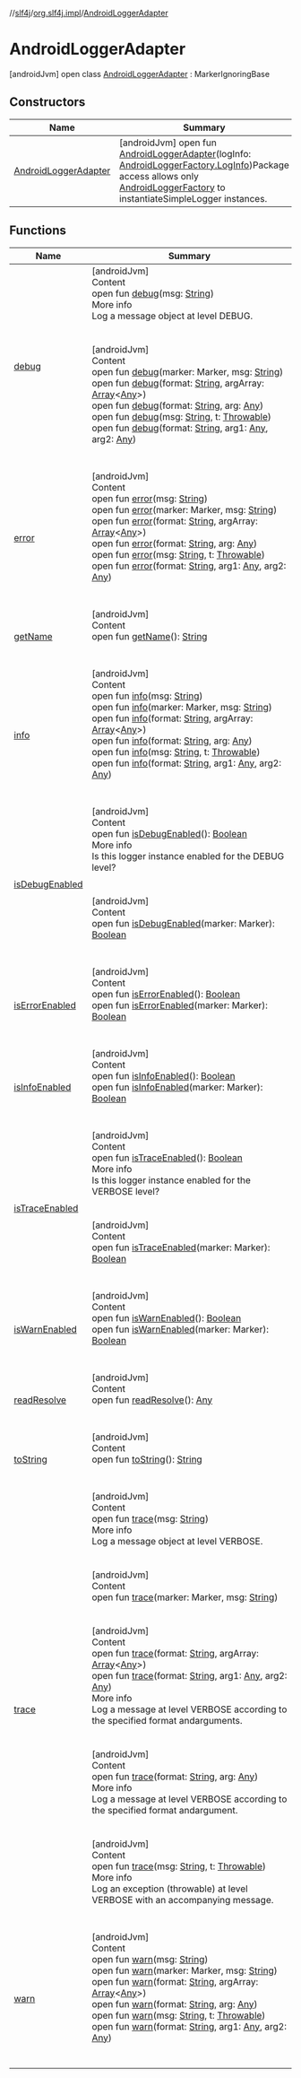 //[slf4j](../../index.md)/[org.slf4j.impl](../index.md)/[AndroidLoggerAdapter](index.md)



# AndroidLoggerAdapter  
 [androidJvm] open class [AndroidLoggerAdapter](index.md) : MarkerIgnoringBase   


## Constructors  
  
|  Name|  Summary| 
|---|---|
| <a name="org.slf4j.impl/AndroidLoggerAdapter/AndroidLoggerAdapter/#org.slf4j.impl.AndroidLoggerFactory.LogInfo/PointingToDeclaration/"></a>[AndroidLoggerAdapter](-android-logger-adapter.md)| <a name="org.slf4j.impl/AndroidLoggerAdapter/AndroidLoggerAdapter/#org.slf4j.impl.AndroidLoggerFactory.LogInfo/PointingToDeclaration/"></a> [androidJvm] open fun [AndroidLoggerAdapter](-android-logger-adapter.md)(logInfo: [AndroidLoggerFactory.LogInfo](../-android-logger-factory/-log-info/index.md))Package access allows only [AndroidLoggerFactory](../-android-logger-factory/index.md) to instantiateSimpleLogger instances.   <br>


## Functions  
  
|  Name|  Summary| 
|---|---|
| <a name="org.slf4j.impl/AndroidLoggerAdapter/debug/#java.lang.String/PointingToDeclaration/"></a>[debug](debug.md)| <a name="org.slf4j.impl/AndroidLoggerAdapter/debug/#java.lang.String/PointingToDeclaration/"></a>[androidJvm]  <br>Content  <br>open fun [debug](debug.md)(msg: [String](https://docs.oracle.com/javase/8/docs/api/java/lang/String.html))  <br>More info  <br>Log a message object at level DEBUG.  <br><br><br>[androidJvm]  <br>Content  <br>open fun [debug](index.md#%5Borg.slf4j.helpers%2FMarkerIgnoringBase%2Fdebug%2F%23org.slf4j.Marker%23java.lang.String%2FPointingToDeclaration%2F%5D%2FFunctions%2F-1633267292)(marker: Marker, msg: [String](https://docs.oracle.com/javase/8/docs/api/java/lang/String.html))  <br>open fun [debug](debug.md)(format: [String](https://docs.oracle.com/javase/8/docs/api/java/lang/String.html), argArray: [Array](https://kotlinlang.org/api/latest/jvm/stdlib/kotlin/-array/index.html)<[Any](https://kotlinlang.org/api/latest/jvm/stdlib/kotlin/-any/index.html)>)  <br>open fun [debug](debug.md)(format: [String](https://docs.oracle.com/javase/8/docs/api/java/lang/String.html), arg: [Any](https://kotlinlang.org/api/latest/jvm/stdlib/kotlin/-any/index.html))  <br>open fun [debug](debug.md)(msg: [String](https://docs.oracle.com/javase/8/docs/api/java/lang/String.html), t: [Throwable](https://docs.oracle.com/javase/8/docs/api/java/lang/Throwable.html))  <br>open fun [debug](debug.md)(format: [String](https://docs.oracle.com/javase/8/docs/api/java/lang/String.html), arg1: [Any](https://kotlinlang.org/api/latest/jvm/stdlib/kotlin/-any/index.html), arg2: [Any](https://kotlinlang.org/api/latest/jvm/stdlib/kotlin/-any/index.html))  <br><br><br>
| <a name="org.slf4j.impl/AndroidLoggerAdapter/error/#java.lang.String/PointingToDeclaration/"></a>[error](error.md)| <a name="org.slf4j.impl/AndroidLoggerAdapter/error/#java.lang.String/PointingToDeclaration/"></a>[androidJvm]  <br>Content  <br>open fun [error](error.md)(msg: [String](https://docs.oracle.com/javase/8/docs/api/java/lang/String.html))  <br>open fun [error](index.md#%5Borg.slf4j.helpers%2FMarkerIgnoringBase%2Ferror%2F%23org.slf4j.Marker%23java.lang.String%2FPointingToDeclaration%2F%5D%2FFunctions%2F-1633267292)(marker: Marker, msg: [String](https://docs.oracle.com/javase/8/docs/api/java/lang/String.html))  <br>open fun [error](error.md)(format: [String](https://docs.oracle.com/javase/8/docs/api/java/lang/String.html), argArray: [Array](https://kotlinlang.org/api/latest/jvm/stdlib/kotlin/-array/index.html)<[Any](https://kotlinlang.org/api/latest/jvm/stdlib/kotlin/-any/index.html)>)  <br>open fun [error](error.md)(format: [String](https://docs.oracle.com/javase/8/docs/api/java/lang/String.html), arg: [Any](https://kotlinlang.org/api/latest/jvm/stdlib/kotlin/-any/index.html))  <br>open fun [error](error.md)(msg: [String](https://docs.oracle.com/javase/8/docs/api/java/lang/String.html), t: [Throwable](https://docs.oracle.com/javase/8/docs/api/java/lang/Throwable.html))  <br>open fun [error](error.md)(format: [String](https://docs.oracle.com/javase/8/docs/api/java/lang/String.html), arg1: [Any](https://kotlinlang.org/api/latest/jvm/stdlib/kotlin/-any/index.html), arg2: [Any](https://kotlinlang.org/api/latest/jvm/stdlib/kotlin/-any/index.html))  <br><br><br>
| <a name="org.slf4j.helpers/NamedLoggerBase/getName/#/PointingToDeclaration/"></a>[getName](index.md#%5Borg.slf4j.helpers%2FNamedLoggerBase%2FgetName%2F%23%2FPointingToDeclaration%2F%5D%2FFunctions%2F-1633267292)| <a name="org.slf4j.helpers/NamedLoggerBase/getName/#/PointingToDeclaration/"></a>[androidJvm]  <br>Content  <br>open fun [getName](index.md#%5Borg.slf4j.helpers%2FNamedLoggerBase%2FgetName%2F%23%2FPointingToDeclaration%2F%5D%2FFunctions%2F-1633267292)(): [String](https://docs.oracle.com/javase/8/docs/api/java/lang/String.html)  <br><br><br>
| <a name="org.slf4j.impl/AndroidLoggerAdapter/info/#java.lang.String/PointingToDeclaration/"></a>[info](info.md)| <a name="org.slf4j.impl/AndroidLoggerAdapter/info/#java.lang.String/PointingToDeclaration/"></a>[androidJvm]  <br>Content  <br>open fun [info](info.md)(msg: [String](https://docs.oracle.com/javase/8/docs/api/java/lang/String.html))  <br>open fun [info](index.md#%5Borg.slf4j.helpers%2FMarkerIgnoringBase%2Finfo%2F%23org.slf4j.Marker%23java.lang.String%2FPointingToDeclaration%2F%5D%2FFunctions%2F-1633267292)(marker: Marker, msg: [String](https://docs.oracle.com/javase/8/docs/api/java/lang/String.html))  <br>open fun [info](info.md)(format: [String](https://docs.oracle.com/javase/8/docs/api/java/lang/String.html), argArray: [Array](https://kotlinlang.org/api/latest/jvm/stdlib/kotlin/-array/index.html)<[Any](https://kotlinlang.org/api/latest/jvm/stdlib/kotlin/-any/index.html)>)  <br>open fun [info](info.md)(format: [String](https://docs.oracle.com/javase/8/docs/api/java/lang/String.html), arg: [Any](https://kotlinlang.org/api/latest/jvm/stdlib/kotlin/-any/index.html))  <br>open fun [info](info.md)(msg: [String](https://docs.oracle.com/javase/8/docs/api/java/lang/String.html), t: [Throwable](https://docs.oracle.com/javase/8/docs/api/java/lang/Throwable.html))  <br>open fun [info](info.md)(format: [String](https://docs.oracle.com/javase/8/docs/api/java/lang/String.html), arg1: [Any](https://kotlinlang.org/api/latest/jvm/stdlib/kotlin/-any/index.html), arg2: [Any](https://kotlinlang.org/api/latest/jvm/stdlib/kotlin/-any/index.html))  <br><br><br>
| <a name="org.slf4j.impl/AndroidLoggerAdapter/isDebugEnabled/#/PointingToDeclaration/"></a>[isDebugEnabled](is-debug-enabled.md)| <a name="org.slf4j.impl/AndroidLoggerAdapter/isDebugEnabled/#/PointingToDeclaration/"></a>[androidJvm]  <br>Content  <br>open fun [isDebugEnabled](is-debug-enabled.md)(): [Boolean](https://kotlinlang.org/api/latest/jvm/stdlib/kotlin/-boolean/index.html)  <br>More info  <br>Is this logger instance enabled for the DEBUG level?  <br><br><br>[androidJvm]  <br>Content  <br>open fun [isDebugEnabled](index.md#%5Borg.slf4j.helpers%2FMarkerIgnoringBase%2FisDebugEnabled%2F%23org.slf4j.Marker%2FPointingToDeclaration%2F%5D%2FFunctions%2F-1633267292)(marker: Marker): [Boolean](https://kotlinlang.org/api/latest/jvm/stdlib/kotlin/-boolean/index.html)  <br><br><br>
| <a name="org.slf4j.impl/AndroidLoggerAdapter/isErrorEnabled/#/PointingToDeclaration/"></a>[isErrorEnabled](is-error-enabled.md)| <a name="org.slf4j.impl/AndroidLoggerAdapter/isErrorEnabled/#/PointingToDeclaration/"></a>[androidJvm]  <br>Content  <br>open fun [isErrorEnabled](is-error-enabled.md)(): [Boolean](https://kotlinlang.org/api/latest/jvm/stdlib/kotlin/-boolean/index.html)  <br>open fun [isErrorEnabled](index.md#%5Borg.slf4j.helpers%2FMarkerIgnoringBase%2FisErrorEnabled%2F%23org.slf4j.Marker%2FPointingToDeclaration%2F%5D%2FFunctions%2F-1633267292)(marker: Marker): [Boolean](https://kotlinlang.org/api/latest/jvm/stdlib/kotlin/-boolean/index.html)  <br><br><br>
| <a name="org.slf4j.impl/AndroidLoggerAdapter/isInfoEnabled/#/PointingToDeclaration/"></a>[isInfoEnabled](is-info-enabled.md)| <a name="org.slf4j.impl/AndroidLoggerAdapter/isInfoEnabled/#/PointingToDeclaration/"></a>[androidJvm]  <br>Content  <br>open fun [isInfoEnabled](is-info-enabled.md)(): [Boolean](https://kotlinlang.org/api/latest/jvm/stdlib/kotlin/-boolean/index.html)  <br>open fun [isInfoEnabled](index.md#%5Borg.slf4j.helpers%2FMarkerIgnoringBase%2FisInfoEnabled%2F%23org.slf4j.Marker%2FPointingToDeclaration%2F%5D%2FFunctions%2F-1633267292)(marker: Marker): [Boolean](https://kotlinlang.org/api/latest/jvm/stdlib/kotlin/-boolean/index.html)  <br><br><br>
| <a name="org.slf4j.impl/AndroidLoggerAdapter/isTraceEnabled/#/PointingToDeclaration/"></a>[isTraceEnabled](is-trace-enabled.md)| <a name="org.slf4j.impl/AndroidLoggerAdapter/isTraceEnabled/#/PointingToDeclaration/"></a>[androidJvm]  <br>Content  <br>open fun [isTraceEnabled](is-trace-enabled.md)(): [Boolean](https://kotlinlang.org/api/latest/jvm/stdlib/kotlin/-boolean/index.html)  <br>More info  <br>Is this logger instance enabled for the VERBOSE level?  <br><br><br>[androidJvm]  <br>Content  <br>open fun [isTraceEnabled](index.md#%5Borg.slf4j.helpers%2FMarkerIgnoringBase%2FisTraceEnabled%2F%23org.slf4j.Marker%2FPointingToDeclaration%2F%5D%2FFunctions%2F-1633267292)(marker: Marker): [Boolean](https://kotlinlang.org/api/latest/jvm/stdlib/kotlin/-boolean/index.html)  <br><br><br>
| <a name="org.slf4j.impl/AndroidLoggerAdapter/isWarnEnabled/#/PointingToDeclaration/"></a>[isWarnEnabled](is-warn-enabled.md)| <a name="org.slf4j.impl/AndroidLoggerAdapter/isWarnEnabled/#/PointingToDeclaration/"></a>[androidJvm]  <br>Content  <br>open fun [isWarnEnabled](is-warn-enabled.md)(): [Boolean](https://kotlinlang.org/api/latest/jvm/stdlib/kotlin/-boolean/index.html)  <br>open fun [isWarnEnabled](index.md#%5Borg.slf4j.helpers%2FMarkerIgnoringBase%2FisWarnEnabled%2F%23org.slf4j.Marker%2FPointingToDeclaration%2F%5D%2FFunctions%2F-1633267292)(marker: Marker): [Boolean](https://kotlinlang.org/api/latest/jvm/stdlib/kotlin/-boolean/index.html)  <br><br><br>
| <a name="org.slf4j.helpers/NamedLoggerBase/readResolve/#/PointingToDeclaration/"></a>[readResolve](index.md#%5Borg.slf4j.helpers%2FNamedLoggerBase%2FreadResolve%2F%23%2FPointingToDeclaration%2F%5D%2FFunctions%2F-1633267292)| <a name="org.slf4j.helpers/NamedLoggerBase/readResolve/#/PointingToDeclaration/"></a>[androidJvm]  <br>Content  <br>open fun [readResolve](index.md#%5Borg.slf4j.helpers%2FNamedLoggerBase%2FreadResolve%2F%23%2FPointingToDeclaration%2F%5D%2FFunctions%2F-1633267292)(): [Any](https://kotlinlang.org/api/latest/jvm/stdlib/kotlin/-any/index.html)  <br><br><br>
| <a name="org.slf4j.helpers/MarkerIgnoringBase/toString/#/PointingToDeclaration/"></a>[toString](index.md#%5Borg.slf4j.helpers%2FMarkerIgnoringBase%2FtoString%2F%23%2FPointingToDeclaration%2F%5D%2FFunctions%2F-1633267292)| <a name="org.slf4j.helpers/MarkerIgnoringBase/toString/#/PointingToDeclaration/"></a>[androidJvm]  <br>Content  <br>open fun [toString](index.md#%5Borg.slf4j.helpers%2FMarkerIgnoringBase%2FtoString%2F%23%2FPointingToDeclaration%2F%5D%2FFunctions%2F-1633267292)(): [String](https://docs.oracle.com/javase/8/docs/api/java/lang/String.html)  <br><br><br>
| <a name="org.slf4j.impl/AndroidLoggerAdapter/trace/#java.lang.String/PointingToDeclaration/"></a>[trace](trace.md)| <a name="org.slf4j.impl/AndroidLoggerAdapter/trace/#java.lang.String/PointingToDeclaration/"></a>[androidJvm]  <br>Content  <br>open fun [trace](trace.md)(msg: [String](https://docs.oracle.com/javase/8/docs/api/java/lang/String.html))  <br>More info  <br>Log a message object at level VERBOSE.  <br><br><br>[androidJvm]  <br>Content  <br>open fun [trace](index.md#%5Borg.slf4j.helpers%2FMarkerIgnoringBase%2Ftrace%2F%23org.slf4j.Marker%23java.lang.String%2FPointingToDeclaration%2F%5D%2FFunctions%2F-1633267292)(marker: Marker, msg: [String](https://docs.oracle.com/javase/8/docs/api/java/lang/String.html))  <br><br><br>[androidJvm]  <br>Content  <br>open fun [trace](trace.md)(format: [String](https://docs.oracle.com/javase/8/docs/api/java/lang/String.html), argArray: [Array](https://kotlinlang.org/api/latest/jvm/stdlib/kotlin/-array/index.html)<[Any](https://kotlinlang.org/api/latest/jvm/stdlib/kotlin/-any/index.html)>)  <br>open fun [trace](trace.md)(format: [String](https://docs.oracle.com/javase/8/docs/api/java/lang/String.html), arg1: [Any](https://kotlinlang.org/api/latest/jvm/stdlib/kotlin/-any/index.html), arg2: [Any](https://kotlinlang.org/api/latest/jvm/stdlib/kotlin/-any/index.html))  <br>More info  <br>Log a message at level VERBOSE according to the specified format andarguments.  <br><br><br>[androidJvm]  <br>Content  <br>open fun [trace](trace.md)(format: [String](https://docs.oracle.com/javase/8/docs/api/java/lang/String.html), arg: [Any](https://kotlinlang.org/api/latest/jvm/stdlib/kotlin/-any/index.html))  <br>More info  <br>Log a message at level VERBOSE according to the specified format andargument.  <br><br><br>[androidJvm]  <br>Content  <br>open fun [trace](trace.md)(msg: [String](https://docs.oracle.com/javase/8/docs/api/java/lang/String.html), t: [Throwable](https://docs.oracle.com/javase/8/docs/api/java/lang/Throwable.html))  <br>More info  <br>Log an exception (throwable) at level VERBOSE with an accompanying message.  <br><br><br>
| <a name="org.slf4j.impl/AndroidLoggerAdapter/warn/#java.lang.String/PointingToDeclaration/"></a>[warn](warn.md)| <a name="org.slf4j.impl/AndroidLoggerAdapter/warn/#java.lang.String/PointingToDeclaration/"></a>[androidJvm]  <br>Content  <br>open fun [warn](warn.md)(msg: [String](https://docs.oracle.com/javase/8/docs/api/java/lang/String.html))  <br>open fun [warn](index.md#%5Borg.slf4j.helpers%2FMarkerIgnoringBase%2Fwarn%2F%23org.slf4j.Marker%23java.lang.String%2FPointingToDeclaration%2F%5D%2FFunctions%2F-1633267292)(marker: Marker, msg: [String](https://docs.oracle.com/javase/8/docs/api/java/lang/String.html))  <br>open fun [warn](warn.md)(format: [String](https://docs.oracle.com/javase/8/docs/api/java/lang/String.html), argArray: [Array](https://kotlinlang.org/api/latest/jvm/stdlib/kotlin/-array/index.html)<[Any](https://kotlinlang.org/api/latest/jvm/stdlib/kotlin/-any/index.html)>)  <br>open fun [warn](warn.md)(format: [String](https://docs.oracle.com/javase/8/docs/api/java/lang/String.html), arg: [Any](https://kotlinlang.org/api/latest/jvm/stdlib/kotlin/-any/index.html))  <br>open fun [warn](warn.md)(msg: [String](https://docs.oracle.com/javase/8/docs/api/java/lang/String.html), t: [Throwable](https://docs.oracle.com/javase/8/docs/api/java/lang/Throwable.html))  <br>open fun [warn](warn.md)(format: [String](https://docs.oracle.com/javase/8/docs/api/java/lang/String.html), arg1: [Any](https://kotlinlang.org/api/latest/jvm/stdlib/kotlin/-any/index.html), arg2: [Any](https://kotlinlang.org/api/latest/jvm/stdlib/kotlin/-any/index.html))  <br><br><br>

